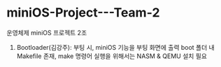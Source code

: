 # miniOS-Project---Team-2
운영체제 miniOS 프로젝트 2조
1. Bootloader(김강주): 부팅 시, miniOS 기능을 부팅 화면에 출력 
   boot 폴더 내 Makefile 존재, make 명령어 실행을 위해서는 NASM & QEMU 설치 필요 
